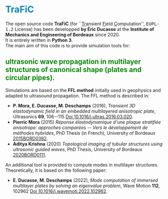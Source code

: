 # <span style="color:#0088BB"> <b>TraFiC</b> </span>
The open source code <b>TraFiC</b> (for ``<u>Tr</u>ansient <u>Fi</u>eld <u>C</u>omputation'', <tt>EUPL-1.2</tt> License) has been developped <b>by Éric Ducasse</b> at the <b>Institute of Mechanics and Engineering of Bordeaux</b> since 2020.<br>
It is entirely written in <b>Python 3</b>.<br> 
The main aim of this code is to provide simulation tools for:<br>
## <span style="color:#008800"> <b>ultrasonic wave propagation in multilayer structures of canonical shape (plates and circular pipes).</b> </span>
Simulations are based on the <b>FFL method</b> initially used in geophysics and adapted to ultrasound propagation. The FFL method is described in:<br>
- <b>P. Mora, E. Ducasse, M. Deschamps</b> (2016), <i>Transient 3D elastodynamic field in an embedded multilayered anisotropic plate</i>, Ultrasonics <b>69</b>, 106--115 [Doi 10.1016/j.ultras.2016.03.020](https://dx.doi.org/10.1016/j.ultras.2016.03.020).
- <b>Pierric Mora</b> (2015) <i>Réponse élastodynamique d'une plaque stratifiée anisotrope: approches comparées -- Vers le développement de méthodes hybrides</i>, PhD Thesis (in French), University of Bordeaux [2015BORD0382](https://www.theses.fr/2015BORD0382).
- <b>Aditya Krishna</b> (2020) <i>Topological imaging of tubular structures using ultrasonic guided waves</i>, PhD Thesis, University of Bordeaux [2020BORD0111](https://www.theses.fr/2020BORD0111).
<!-- end of the list -->
An additional tool is provided to compute modes in multilayer structures. Theoretically, it is based on the following paper:
- <b>E. Ducasse, M. Deschamps</b> (2022), <i>Mode computation of immersed multilayer plates by solving an eigenvalue problem</i>, Wave Motion <b>112</b>, 102962 [Doi 10.1016/j.wavemoti.2022.102962](https://dx.doi.org/10.1016/j.wavemoti.2022.102962).
<!-- end of the list -->